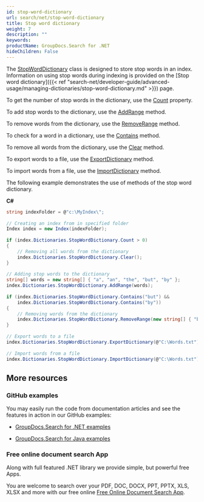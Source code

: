 ```yaml
---
id: stop-word-dictionary
url: search/net/stop-word-dictionary
title: Stop word dictionary
weight: 7
description: ""
keywords: 
productName: GroupDocs.Search for .NET
hideChildren: False
---
```

The [StopWordDictionary](https://apireference.groupdocs.com/net/search/groupdocs.search.dictionaries/stopworddictionary) class is designed to store stop words in an index. Information on using stop words during indexing is provided on the [Stop word dictionary]({{< ref "search-net/developer-guide/advanced-usage/managing-dictionaries/stop-word-dictionary.md" >}}) page.

To get the number of stop words in the dictionary, use the [Count](https://apireference.groupdocs.com/net/search/groupdocs.search.dictionaries/stopworddictionary/properties/count) property.

To add stop words to the dictionary, use the [AddRange](https://apireference.groupdocs.com/net/search/groupdocs.search.dictionaries/stopworddictionary/methods/addrange/index) method.

To remove words from the dictionary, use the [RemoveRange](https://apireference.groupdocs.com/net/search/groupdocs.search.dictionaries/stopworddictionary/methods/removerange/index) method.

To check for a word in a dictionary, use the [Contains](https://apireference.groupdocs.com/net/search/groupdocs.search.dictionaries/stopworddictionary/methods/contains) method.

To remove all words from the dictionary, use the [Clear](https://apireference.groupdocs.com/net/search/groupdocs.search.dictionaries/stopworddictionary/methods/clear) method.

To export words to a file, use the [ExportDictionary](https://apireference.groupdocs.com/net/search/groupdocs.search.dictionaries/dictionarybase/methods/exportdictionary) method.

To import words from a file, use the [ImportDictionary](https://apireference.groupdocs.com/net/search/groupdocs.search.dictionaries/dictionarybase/methods/importdictionary) method.

The following example demonstrates the use of methods of the stop word dictionary.

**C#**

```csharp
string indexFolder = @"c:\MyIndex\";
 
// Creating an index from in specified folder
Index index = new Index(indexFolder);
 
if (index.Dictionaries.StopWordDictionary.Count > 0)
{
    // Removing all words from the dictionary
    index.Dictionaries.StopWordDictionary.Clear();
}
 
// Adding stop words to the dictionary
string[] words = new string[] { "a", "an", "the", "but", "by" };
index.Dictionaries.StopWordDictionary.AddRange(words);
 
if (index.Dictionaries.StopWordDictionary.Contains("but") &&
    index.Dictionaries.StopWordDictionary.Contains("by"))
{
    // Removing words from the dictionary
    index.Dictionaries.StopWordDictionary.RemoveRange(new string[] { "but", "by" });
}
 
// Export words to a file
index.Dictionaries.StopWordDictionary.ExportDictionary(@"C:\Words.txt");
 
// Import words from a file
index.Dictionaries.StopWordDictionary.ImportDictionary(@"C:\Words.txt");
```

## More resources

### GitHub examples

You may easily run the code from documentation articles and see the features in action in our GitHub examples:

*   [GroupDocs.Search for .NET examples](https://github.com/groupdocs-search/GroupDocs.Search-for-.NET)
    
*   [GroupDocs.Search for Java examples](https://github.com/groupdocs-search/GroupDocs.Search-for-Java)
    

### Free online document search App

Along with full featured .NET library we provide simple, but powerful free Apps.

You are welcome to search over your PDF, DOC, DOCX, PPT, PPTX, XLS, XLSX and more with our free online [Free Online Document Search App](https://products.groupdocs.app/search).
